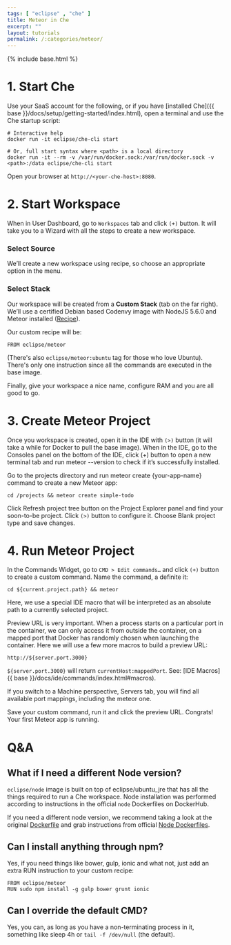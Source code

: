 ```yaml
---
tags: [ "eclipse" , "che" ]
title: Meteor in Che
excerpt: ""
layout: tutorials
permalink: /:categories/meteor/
---
```

{% include base.html %}
# 1. Start Che  

Use your SaaS account for the following, or if you have [installed Che]({{ base }}/docs/setup/getting-started/index.html), open a terminal and use the Che startup script:

```shell  
# Interactive help
docker run -it eclipse/che-cli start

# Or, full start syntax where <path> is a local directory
docker run -it --rm -v /var/run/docker.sock:/var/run/docker.sock -v <path>:/data eclipse/che-cli start
```

Open your browser at `http://<your-che-host>:8080`.

# 2. Start Workspace  
When in User Dashboard, go to `Workspaces` tab and click `(+)` button. It will take you to a Wizard with all the steps to create a new workspace.

### Select Source
We’ll create a new workspace using recipe, so choose an appropriate option in the menu.

### Select Stack
Our workspace will be created from a **Custom Stack** (tab on the far right). We’ll use a certified Debian based Codenvy image with NodeJS 5.6.0 and Meteor installed ([Recipe](https://github.com/eclipse/che-dockerfiles/blob/master/recipes/meteor/latest/Dockerfile)).

Our custom recipe will be:

`FROM eclipse/meteor`

(There's also `eclipse/meteor:ubuntu` tag for those who love Ubuntu). There's only one instruction since all the commands are executed in the base image.

Finally, give your workspace a nice name, configure RAM and you are all good to go.

# 3. Create Meteor Project  
Once you workspace is created, open it in the IDE with `(>)` button (it will take a while for Docker to pull the base image). When in the IDE, go to the Consoles panel on the bottom of the IDE, click (+) button to open a new terminal tab and run meteor --version to check if it’s successfully installed.

Go to the projects directory and run meteor create {your-app-name} command to create a new Meteor app:

`cd /projects && meteor create simple-todo`

Click Refresh project tree button on the Project Explorer panel and find your soon-to-be project. Click `(>)` button to configure it. Choose Blank project type and save changes.         

# 4. Run Meteor Project  
In the Commands Widget, go to `CMD > Edit commands…` and click `(+)` button to create a custom command. Name the command, a definite it:

`cd ${current.project.path} && meteor`

Here, we use a special IDE macro that will be interpreted as an absolute path to a currently selected project.

Preview URL is very important. When a process starts on a particular port in the container, we can only access it from outside the container, on a mapped port that Docker has randomly chosen when launching the container. Here we will use a few more macros to build a preview URL:

`http://${server.port.3000}`  

`${server.port.3000}` will return `currentHost:mappedPort`.
See: [IDE Macros]{{ base }}/docs/ide/commands/index.html#macros).

If you switch to a Machine perspective, Servers tab, you will find all available port mappings, including the meteor one.

Save your custom command, run it and click the preview URL. Congrats! Your first Meteor app is running.

# Q&A  
## What if I need a different Node version?

`eclipse/node` image is built on top of eclipse/ubuntu_jre that has all the things required to run a Che workspace. Node installation was performed according to instructions in the official `node` Dockerfiles on DockerHub.

If you need a different node version, we recommend taking a look at the original [Dockerfile](https://github.com/eclipse/che-dockerfiles/blob/master/recipes/meteor/ubuntu/Dockerfile) and grab instructions from official [Node Dockerfiles](https://github.com/nodejs/docker-node/tree/0c722500f66fb5f606a57824babe9798ae98667b).

## Can I install anything through npm?

Yes, if you need things like bower, gulp, ionic and what not, just add an extra RUN instruction to your custom recipe:
```shell  
FROM eclipse/meteor
RUN sudo npm install -g gulp bower grunt ionic
```

## Can I override the default CMD?
Yes, you can, as long as you have a non-terminating process in it, something like sleep 4h or `tail -f /dev/null` (the default).
